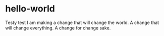 # hello-world
Testy test
I am making a change that will change the world.
A change that will change everything.
A change for change sake.

